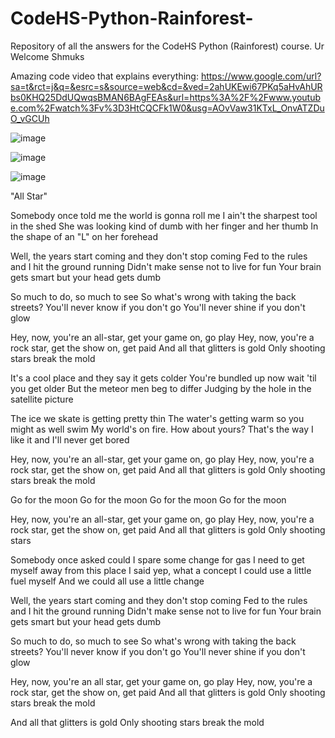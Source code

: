 # CodeHS-Python-Rainforest-
Repository of all the answers for the CodeHS Python (Rainforest) course. 
Ur Welcome Shmuks

Amazing code video that explains everything: https://www.google.com/url?sa=t&rct=j&q=&esrc=s&source=web&cd=&ved=2ahUKEwi67PKq5aHvAhURbs0KHQ25DdUQwqsBMAN6BAgFEAs&url=https%3A%2F%2Fwww.youtube.com%2Fwatch%3Fv%3D3HtCQCFk1W0&usg=AOvVaw31KTxL_OnvATZDuO_vGCUh



![image](https://user-images.githubusercontent.com/64118255/110400386-8bb62180-8045-11eb-9dd5-5e7de50685a5.jpeg)


![image](https://user-images.githubusercontent.com/64118255/110400113-10547000-8045-11eb-8149-f3d35a3033d5.jpeg)

![image](https://user-images.githubusercontent.com/64118255/110400319-70e3ad00-8045-11eb-9e2b-efdfbfaabccf.jpeg)




"All Star"

Somebody once told me the world is gonna roll me
I ain't the sharpest tool in the shed
She was looking kind of dumb with her finger and her thumb
In the shape of an "L" on her forehead

Well, the years start coming and they don't stop coming
Fed to the rules and I hit the ground running
Didn't make sense not to live for fun
Your brain gets smart but your head gets dumb

So much to do, so much to see
So what's wrong with taking the back streets?
You'll never know if you don't go
You'll never shine if you don't glow

Hey, now, you're an all-star, get your game on, go play
Hey, now, you're a rock star, get the show on, get paid
And all that glitters is gold
Only shooting stars break the mold

It's a cool place and they say it gets colder
You're bundled up now wait 'til you get older
But the meteor men beg to differ
Judging by the hole in the satellite picture

The ice we skate is getting pretty thin
The water's getting warm so you might as well swim
My world's on fire. How about yours?
That's the way I like it and I'll never get bored

Hey, now, you're an all-star, get your game on, go play
Hey, now, you're a rock star, get the show on, get paid
And all that glitters is gold
Only shooting stars break the mold

Go for the moon
Go for the moon
Go for the moon
Go for the moon

Hey, now, you're an all-star, get your game on, go play
Hey, now, you're a rock star, get the show on, get paid
And all that glitters is gold
Only shooting stars

Somebody once asked could I spare some change for gas
I need to get myself away from this place
I said yep, what a concept
I could use a little fuel myself
And we could all use a little change

Well, the years start coming and they don't stop coming
Fed to the rules and I hit the ground running
Didn't make sense not to live for fun
Your brain gets smart but your head gets dumb

So much to do, so much to see
So what's wrong with taking the back streets?
You'll never know if you don't go
You'll never shine if you don't glow

Hey, now, you're an all star, get your game on, go play
Hey, now, you're a rock star, get the show on, get paid
And all that glitters is gold
Only shooting stars break the mold

And all that glitters is gold
Only shooting stars break the mold

